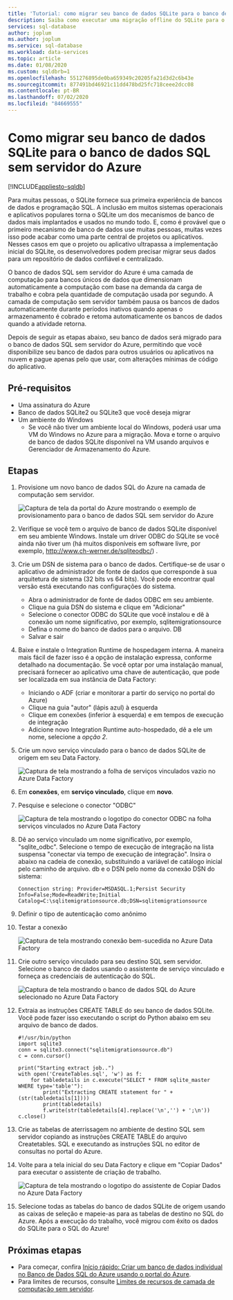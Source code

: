 ```yaml
---
title: 'Tutorial: como migrar seu banco de dados SQLite para o banco de dados SQL sem servidor do Azure'
description: Saiba como executar uma migração offline do SQLite para o banco de dados SQL sem servidor do Azure usando Azure Data Factory.
services: sql-database
author: joplum
ms.author: joplum
ms.service: sql-database
ms.workload: data-services
ms.topic: article
ms.date: 01/08/2020
ms.custom: sqldbrb=1
ms.openlocfilehash: 551276895de0ba659349c20205fa21d3d2c6b43e
ms.sourcegitcommit: 877491bd46921c11dd478bd25fc718ceee2dcc08
ms.contentlocale: pt-BR
ms.lasthandoff: 07/02/2020
ms.locfileid: "84669555"
---
```

# <a name="how-to-migrate-your-sqlite-database-to-azure-sql-database-serverless"></a>Como migrar seu banco de dados SQLite para o banco de dados SQL sem servidor do Azure
[!INCLUDE[appliesto-sqldb](../includes/appliesto-sqldb.md)]

Para muitas pessoas, o SQLite fornece sua primeira experiência de bancos de dados e programação SQL. A inclusão em muitos sistemas operacionais e aplicativos populares torna o SQLite um dos mecanismos de banco de dados mais implantados e usados no mundo todo. E, como é provável que o primeiro mecanismo de banco de dados use muitas pessoas, muitas vezes isso pode acabar como uma parte central de projetos ou aplicativos. Nesses casos em que o projeto ou aplicativo ultrapassa a implementação inicial do SQLite, os desenvolvedores podem precisar migrar seus dados para um repositório de dados confiável e centralizado.

O banco de dados SQL sem servidor do Azure é uma camada de computação para bancos únicos de dados que dimensionam automaticamente a computação com base na demanda da carga de trabalho e cobra pela quantidade de computação usada por segundo. A camada de computação sem servidor também pausa os bancos de dados automaticamente durante períodos inativos quando apenas o armazenamento é cobrado e retoma automaticamente os bancos de dados quando a atividade retorna.

Depois de seguir as etapas abaixo, seu banco de dados será migrado para o banco de dados SQL sem servidor do Azure, permitindo que você disponibilize seu banco de dados para outros usuários ou aplicativos na nuvem e pague apenas pelo que usar, com alterações mínimas de código do aplicativo.

## <a name="prerequisites"></a>Pré-requisitos

- Uma assinatura do Azure
- Banco de dados SQLite2 ou SQLite3 que você deseja migrar
- Um ambiente do Windows
  - Se você não tiver um ambiente local do Windows, poderá usar uma VM do Windows no Azure para a migração. Mova e torne o arquivo de banco de dados SQLite disponível na VM usando arquivos e Gerenciador de Armazenamento do Azure.

## <a name="steps"></a>Etapas

1. Provisione um novo banco de dados SQL do Azure na camada de computação sem servidor.

    ![Captura de tela da portal do Azure mostrando o exemplo de provisionamento para o banco de dados SQL sem servidor do Azure](./media/migrate-sqlite-db-to-azure-sql-serverless-offline-tutorial/provision-serverless.png)

2. Verifique se você tem o arquivo de banco de dados SQLite disponível em seu ambiente Windows. Instale um driver ODBC do SQLite se você ainda não tiver um (há muitos disponíveis em software livre, por exemplo, http://www.ch-werner.de/sqliteodbc/) .

3. Crie um DSN de sistema para o banco de dados. Certifique-se de usar o aplicativo de administrador de fonte de dados que corresponde à sua arquitetura de sistema (32 bits vs 64 bits). Você pode encontrar qual versão está executando nas configurações do sistema.

    - Abra o administrador de fonte de dados ODBC em seu ambiente.
    - Clique na guia DSN do sistema e clique em "Adicionar"
    - Selecione o conector ODBC do SQLite que você instalou e dê à conexão um nome significativo, por exemplo, sqlitemigrationsource
    - Defina o nome do banco de dados para o arquivo. DB
    - Salvar e sair

4. Baixe e instale o Integration Runtime de hospedagem interna. A maneira mais fácil de fazer isso é a opção de instalação expressa, conforme detalhado na documentação. Se você optar por uma instalação manual, precisará fornecer ao aplicativo uma chave de autenticação, que pode ser localizada em sua instância de Data Factory:

    - Iniciando o ADF (criar e monitorar a partir do serviço no portal do Azure)
    - Clique na guia "autor" (lápis azul) à esquerda
    - Clique em conexões (inferior à esquerda) e em tempos de execução de integração
    - Adicione novo Integration Runtime auto-hospedado, dê a ele um nome, selecione a *opção 2*.

5. Crie um novo serviço vinculado para o banco de dados SQLite de origem em seu Data Factory.

    ![Captura de tela mostrando a folha de serviços vinculados vazio no Azure Data Factory](./media/migrate-sqlite-db-to-azure-sql-serverless-offline-tutorial/linked-services-create.png)

6. Em **conexões**, em **serviço vinculado**, clique em **novo**.

7. Pesquise e selecione o conector "ODBC"

   ![Captura de tela mostrando o logotipo do conector ODBC na folha serviços vinculados no Azure Data Factory](./media/migrate-sqlite-db-to-azure-sql-serverless-offline-tutorial/linked-services-odbc.png)

8. Dê ao serviço vinculado um nome significativo, por exemplo, "sqlite_odbc". Selecione o tempo de execução de integração na lista suspensa "conectar via tempo de execução de integração". Insira o abaixo na cadeia de conexão, substituindo a variável de catálogo inicial pelo caminho de arquivo. db e o DSN pelo nome da conexão DSN do sistema:

   ```
   Connection string: Provider=MSDASQL.1;Persist Security Info=False;Mode=ReadWrite;Initial Catalog=C:\sqlitemigrationsource.db;DSN=sqlitemigrationsource
    ```

9. Definir o tipo de autenticação como anônimo

10. Testar a conexão

    ![Captura de tela mostrando conexão bem-sucedida no Azure Data Factory](./media/migrate-sqlite-db-to-azure-sql-serverless-offline-tutorial/linked-services-test-successful.png)

11. Crie outro serviço vinculado para seu destino SQL sem servidor. Selecione o banco de dados usando o assistente de serviço vinculado e forneça as credenciais de autenticação do SQL.

    ![Captura de tela mostrando o banco de dados SQL do Azure selecionado no Azure Data Factory](./media/migrate-sqlite-db-to-azure-sql-serverless-offline-tutorial/linked-services-create-target.png)

12. Extraia as instruções CREATE TABLE do seu banco de dados SQLite. Você pode fazer isso executando o script do Python abaixo em seu arquivo de banco de dados.

    ```
    #!/usr/bin/python
    import sqlite3
    conn = sqlite3.connect("sqlitemigrationsource.db")
    c = conn.cursor()

    print("Starting extract job..")
    with open('CreateTables.sql', 'w') as f:
        for tabledetails in c.execute("SELECT * FROM sqlite_master WHERE type='table'"):
            print("Extracting CREATE statement for " + (str(tabledetails[1])))
            print(tabledetails)
            f.write(str(tabledetails[4].replace('\n','') + ';\n'))
    c.close()
    ```

13. Crie as tabelas de aterrissagem no ambiente de destino SQL sem servidor copiando as instruções CREATE TABLE do arquivo Createtables. SQL e executando as instruções SQL no editor de consultas no portal do Azure.

14. Volte para a tela inicial do seu Data Factory e clique em "Copiar Dados" para executar o assistente de criação de trabalho.

    ![Captura de tela mostrando o logotipo do assistente de Copiar Dados no Azure Data Factory](./media/migrate-sqlite-db-to-azure-sql-serverless-offline-tutorial/copy-data.png)

15. Selecione todas as tabelas do banco de dados SQLite de origem usando as caixas de seleção e mapeie-as para as tabelas de destino no SQL do Azure. Após a execução do trabalho, você migrou com êxito os dados do SQLite para o SQL do Azure!

## <a name="next-steps"></a>Próximas etapas

- Para começar, confira [Início rápido: Criar um banco de dados individual no Banco de Dados SQL do Azure usando o portal do Azure](single-database-create-quickstart.md).
- Para limites de recursos, consulte [Limites de recursos de camada de computação sem servidor](../../sql-database/sql-database-vcore-resource-limits-single-databases.md#general-purpose---serverless-compute---gen5).

